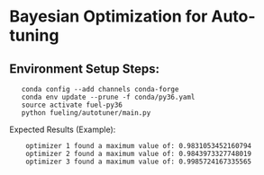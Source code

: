 # Bayesian Optimization for Auto-tuning

## Environment Setup Steps:
```text
   conda config --add channels conda-forge
   conda env update --prune -f conda/py36.yaml
   source activate fuel-py36
   python fueling/autotuner/main.py 
```

Expected Results (Example):
```text
    optimizer 1 found a maximum value of: 0.9831053452160794
    optimizer 2 found a maximum value of: 0.9843973327748019
    optimizer 3 found a maximum value of: 0.9985724167335565
```